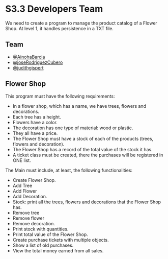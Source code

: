 # S3.3 Developers Team

We need to create a program to manage the product catalog of a Flower Shop. At level 1, it handles persistence in a TXT file.


## Team

- [@AinohaBarcia](https://github.com/AinohaBarcia)
- [@joseRodriguezCubero](https://github.com/joseRodriguezCubero)
- [@judithgispert](https://github.com/judithgispert)


## Flower Shop

This program must have the following requirements:
- In a flower shop, which has a name, we have trees, flowers and decorations.
- Each tree has a height.
- Flowers have a color.
- The decoration has one type of material: wood or plastic.
- They all have a price.
- The Flower Shop must have a stock of each of the products (trees, flowers and decoration).
- The Flower Shop has a record of the total value of the stock it has.
- A ticket class must be created, there the purchases will be registered in ONE list.

The Main must include, at least, the following functionalities:
- Create Flower Shop.
- Add Tree
- Add Flower
- Add Decoration.
- Stock: print all the trees, flowers and decorations that the Flower Shop has.
- Remove tree
- Remove flower
- Remove decoration.
- Print stock with quantities.
- Print total value of the Flower Shop.
- Create purchase tickets with multiple objects.
- Show a list of old purchases.
- View the total money earned from all sales.

